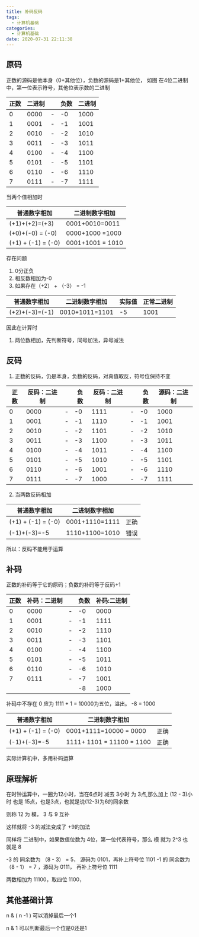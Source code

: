 ```yaml
---
title: 补码反码
tags:
  - 计算机基础
categories:
  - 计算机基础
date: 2020-07-31 22:11:38
---
```


## 原码

正数的源码是他本身（0+其他位），负数的源码是1+其他位， 如图 在4位二进制中，第一位表示符号，其他位表示数的二进制

| 正数 | 二进制 |     | 负数 | 二进制 |
| ---- | ------ | --- | ---- | ------ |
| 0    | 0000   | -   | -0   | 1000   |
| 1    | 0001   | -   | -1   | 1001   |
| 2    | 0010   | -   | -2   | 1010   |
| 3    | 0011   | -   | -3   | 1011   |
| 4    | 0100   | -   | -4   | 1100   |
| 5    | 0101   | -   | -5   | 1101   |
| 6    | 0110   | -   | -6   | 1110   |
| 7    | 0111   | -   | -7   | 1111   |


当两个值相加时

| 普通数字相加       | 二进制数字相加   |
| ------------------ | ---------------- |
| (+1)+(+2)=(+3)     | 0001+0010=0011   |
| (+0)+(-0) = (-0)   | 0000+1000 =1000  |
| (+1) + (-1) = (-0) | 0001+1001 = 1010 |


存在问题

1. 0分正负
2. 相反数相加为-0
3. 如果存在（+2） + （-3） = -1

| 普通数字相加   | 二进制数字相加 | 实际值 | 正常二进制 |
| -------------- | -------------- | ------ | ---------- |
| (+2)+(-3)=(-1) | 0010+1011=1101 | -5     | 1001       |

因此在计算时

1. 两位数相加，先判断符号，同号加法，异号减法

## 反码

1. 正数的反码，仍是本身，负数的反码，对真值取反，符号位保持不变

| 正数 | 反码：二进制 |     | 负数 | 反码：二进制 |     | 负数 | 源码：二进制 |
| ---- | ------------ | --- | ---- | ------------ | --- | ---- | ------------ |
| 0    | 0000         | -   | -0   | 1111         | -   | -0   | 1000         |
| 1    | 0001         | -   | -1   | 1110         | -   | -1   | 1001         |
| 2    | 0010         | -   | -2   | 1101         | -   | -2   | 1010         |
| 3    | 0011         | -   | -3   | 1100         | -   | -3   | 1011         |
| 4    | 0100         | -   | -4   | 1011         | -   | -4   | 1100         |
| 5    | 0101         | -   | -5   | 1010         | -   | -5   | 1101         |
| 6    | 0110         | -   | -6   | 1001         | -   | -6   | 1110         |
| 7    | 0111         | -   | -7   | 1000         | -   | -7   | 1111         |


2. 当两数反码相加

| 普通数字相加       | 二进制数字相加 |      |
| ------------------ | -------------- | ---- |
| (+1) + (-1) = (-0) | 0001+1110=1111 | 正确 |
| (-1)+(-3)=-5       | 1110+1100=1010 | 错误 |

所以：反码不能用于运算

## 补码

正数的补码等于它的原码；负数的补码等于反码+1


| 正数 | 补码：二进制 |     | 负数 | 补码:二进制 |
| ---- | ------------ | --- | ---- | ----------- |
| 0    | 0000         | -   | -0   | 0000        |
| 1    | 0001         | -   | -1   | 1111        |
| 2    | 0010         | -   | -2   | 1110        |
| 3    | 0011         | -   | -3   | 1101        |
| 4    | 0100         | -   | -4   | 1100        |
| 5    | 0101         | -   | -5   | 1011        |
| 6    | 0110         | -   | -6   | 1010        |
| 7    | 0111         | -   | -7   | 1001        |
|      |              |     | -8   | 1000        |

补码中不存在 0 应为 1111 + 1 = 10000为五位，溢出。 -8 = 1000

| 普通数字相加       | 二进制数字相加            |      |
| ------------------ | ------------------------- | ---- |
| (+1) + (-1) = (-0) | 0001+1111=10000 = 0000    | 正确 |
| (-1)+(-3)=-5       | 1111+ 1101 = 11100 = 1100 | 正确 |

实际计算机中，多用补码运算

## 原理解析

在时钟运算中，一圈为12小时，当在6点时 减去 3小时 为 3点,那么加上 (12 - 3)小时 也是 15点，也是3点，也就是说(12-3)为6的同余数

则称 12 为 模， 3 与 9 互补

这样就将 -3 的减法变成了 +9的加法

同样将 二进制中，如果数值位数为 4位，第一位代表符号，那么 模 就为 2^3 也 就是 8

-3 的 同余数为 （8 - 3） = 5， 源码为 0101，再补上符号位 1101
-1 的 同余数为 （8 - 1） = 7 ，源码为 0111， 再补上符号位 1111

两数相加为 11100，取四位 1100，


## 其他基础计算

n & ( n -1 ) 可以消掉最后一个1

n & 1 可以判断最后一个位是0还是1



